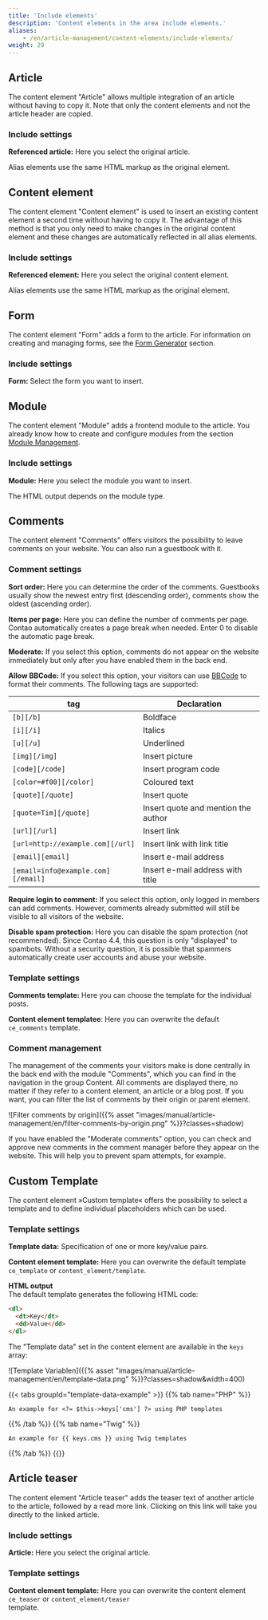 ```yaml
---
title: 'Include elements'
description: 'Content elements in the area include elements.'
aliases:
    - /en/article-management/content-elements/include-elements/
weight: 29
---
```



## Article

The content element "Article" allows multiple integration of an article without having to copy it. Note that only the 
content elements and not the article header are copied.


### Include settings

**Referenced article:** Here you select the original article.

Alias elements use the same HTML markup as the original element.


## Content element

The content element "Content element" is used to insert an existing content element a second time without having to 
copy it. The advantage of this method is that you only need to make changes in the original content element and these 
changes are automatically reflected in all alias elements.


### Include settings

**Referenced element:** Here you select the original content element.

Alias elements use the same HTML markup as the original element.


## Form

The content element "Form" adds a form to the article. For information on creating and managing forms, see the 
[Form Generator](/en/form-generator/) section.


### Include settings

**Form:** Select the form you want to insert.


## Module

The content element "Module" adds a frontend module to the article. You already know how to create and configure modules 
from the section [Module Management](/en/layout/module-management/).


### Include settings

**Module:** Here you select the module you want to insert.

The HTML output depends on the module type.





## Comments

The content element "Comments" offers visitors the possibility to leave comments on your website. You can also run a 
guestbook with it.


### Comment settings

**Sort order:** Here you can determine the order of the comments. Guestbooks usually show the newest entry first 
(descending order), comments show the oldest (ascending order).

**Items per page:** Here you can define the number of comments per page. Contao automatically creates a page break when 
needed. Enter 0 to disable the automatic page break.

**Moderate:** If you select this option, comments do not appear on the website immediately but only after you have 
enabled them in the back end.

**Allow BBCode:** If you select this option, your visitors can use [BBCode](https://en.wikipedia.org/wiki/BBCode) to format their comments. The following 
tags are supported:

| tag                                  | Declaration                           |
|--------------------------------------|---------------------------------------|
| `[b][/b]`                            | Boldface                              |
| `[i][/i]`                            | Italics                               |
| `[u][/u]`                            | Underlined                            |
| `[img][/img]`                        | Insert picture                        |
| `[code][/code]`                      | Insert program code                   |
| `[color=#f00][/color]`               | Coloured text                         |
| `[quote][/quote]`                    | Insert quote                          |
| `[quote=Tim][/quote]`                | Insert quote and mention the author   |
| `[url][/url]`                        | Insert link                           |
| `[url=http://example.com][/url]`     | Insert link with link title           |
| `[email][email]`                     | Insert e-mail address                 |
| `[email=info@example.com][/email]`   | Insert e-mail address with title      |

**Require login to comment:** If you select this option, only logged in members can add comments. However, comments 
already submitted will still be visible to all visitors of the website.

**Disable spam protection:** Here you can disable the spam protection (not recommended). Since Contao 4.4, this question 
is only "displayed" to spambots. Without a security question, it is possible that spammers automatically create user 
accounts and abuse your website.


### Template settings

**Comments template:** Here you can choose the template for the individual posts.

**Content element templatee**: Here you can overwrite the default `ce_comments` template.



### Comment management

The management of the comments your visitors make is done centrally in the back end with the module "Comments", which 
you can find in the navigation in the group Content. All comments are displayed there, no matter if they refer to a 
content element, an article or a blog post. If you want, you can filter the list of comments by their origin or parent 
element.

![Filter comments by origin]({{% asset "images/manual/article-management/en/filter-comments-by-origin.png" %}}?classes=shadow)

If you have enabled the "Moderate comments" option, you can check and approve new comments in the comment manager 
before they appear on the website. This will help you to prevent spam attempts, for example.


## Custom Template

The content element »Custom template« offers the possibility to select a template and to define individual placeholders 
which can be used.


### Template settings

**Template data:** Specification of one or more key/value pairs.

**Content element template:** Here you can overwrite the default template `ce_template` or `content_element/template`.

**HTML output**  
The default template generates the following HTML code:

```html
<dl>
  <dt>Key</dt>
  <dd>Value</dd>
</dl>
```

The "Template data" set in the content element are available in the `keys` array:

![Template Variablen]({{% asset "images/manual/article-management/en/template-data.png" %}}?classes=shadow&width=400)

{{< tabs groupId="template-data-example" >}}
{{% tab name="PHP" %}}
```
An example for <?= $this->keys['cms'] ?> using PHP templates 
```
{{% /tab %}}
{{% tab name="Twig" %}}
```twig
An example for {{ keys.cms }} using Twig templates
```
{{% /tab %}}
{{</tabs>}}


## Article teaser

The content element "Article teaser" adds the teaser text of another article to the article, followed by a read more 
link. Clicking on this link will take you directly to the linked article.


### Include settings

**Article:** Here you select the original article.


### Template settings

**Content element template:** Here you can overwrite the content element `ce_teaser` or `content_element/teaser`  
template.